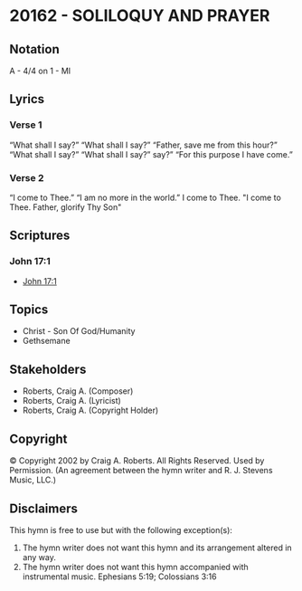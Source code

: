 # 20162 - SOLILOQUY AND PRAYER

## Notation

A - 4/4 on 1 - MI

## Lyrics

### Verse 1

“What shall I say?” “What shall I say?” “Father, save me from this hour?” “What shall I say?”  “What shall I say?” say?” “For this purpose I have come.” 

### Verse 2

“I come to Thee.” “I am no more in the world.” I come to Thee. "I come to Thee. Father, glorify Thy Son"


## Scriptures

### John 17:1

- [John 17:1](https://www.biblegateway.com/passage/?search=John%2017%3A1)


## Topics

- Christ - Son Of God/Humanity
- Gethsemane

## Stakeholders

- Roberts, Craig A. (Composer)
- Roberts, Craig A. (Lyricist)
- Roberts, Craig A. (Copyright Holder)

## Copyright

© Copyright 2002 by Craig A. Roberts. All Rights Reserved. Used by Permission.
(An agreement between the hymn writer and R. J. Stevens Music, LLC.)

## Disclaimers

This hymn is free to use but with the following exception(s):
1. The hymn writer does not want this hymn and its arrangement altered in any way.
2. The hymn writer does not want this hymn accompanied with instrumental music.
Ephesians 5:19; Colossians 3:16

